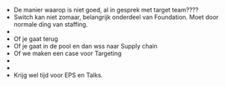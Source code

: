 - De manier waarop is niet goed, al in gesprek met target team????
- Switch kan niet zomaar, belangrijk onderdeel van Foundation. Moet door normale ding van staffing.
-
- Of je gaat terug
- Of je gaat in de pool en dan wss naar Supply chain
- Of we maken een case voor Targeting
-
-
- Krijg wel tijd voor EPS en Talks.